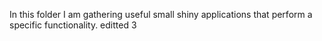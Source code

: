 In this folder I am gathering useful small shiny applications that perform a specific functionality.
editted 3
